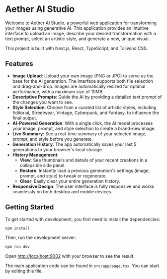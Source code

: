 # Aether AI Studio

Welcome to Aether AI Studio, a powerful web application for transforming your images using generative AI. This application provides an intuitive interface to upload an image, describe your desired transformation with a text prompt, select an artistic style, and generate a new, unique visual.

This project is built with Next.js, React, TypeScript, and Tailwind CSS.

## Features

-   **Image Upload**: Upload your own image (PNG or JPG) to serve as the base for the AI generation. The interface supports both file selection and drag-and-drop. Images are automatically resized for optimal performance, with a maximum size of 10MB.
-   **Descriptive Prompts**: Guide the AI by providing a detailed text prompt of the changes you want to see.
-   **Style Selection**: Choose from a curated list of artistic styles, including Editorial, Streetwear, Vintage, Cyberpunk, and Fantasy, to influence the final output.
-   **AI-Powered Generation**: With a single click, the AI model processes your image, prompt, and style selection to create a brand-new image.
-   **Live Summary**: See a real-time summary of your selected image, prompt, and style before you generate.
-   **Generation History**: The app automatically saves your last 5 generations to your browser's local storage.
-   **History Management**:
    -   **View**: See thumbnails and details of your recent creations in a collapsible side panel.
    -   **Restore**: Instantly load a previous generation's settings (image, prompt, and style) to tweak or regenerate.
    -   **Clear**: Easily clear your entire generation history.
-   **Responsive Design**: The user interface is fully responsive and works seamlessly on both desktop and mobile devices.

## Getting Started

To get started with development, you first need to install the dependencies:

```bash
npm install
```

Then, run the development server:

```bash
npm run dev
```

Open [http://localhost:9002](http://localhost:9002) with your browser to see the result.

The main application code can be found in `src/app/page.tsx`. You can start by editing this file.
